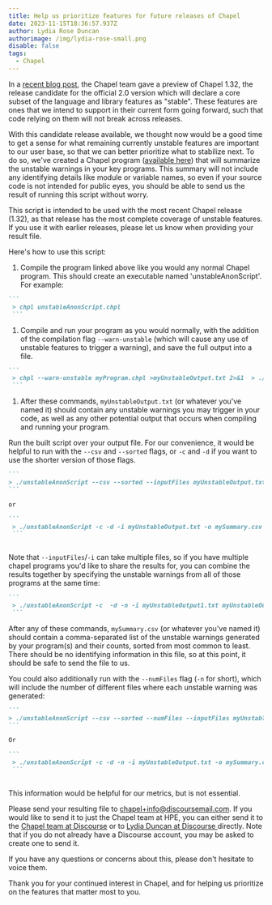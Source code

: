 ```yaml
---
title: Help us prioritize features for future releases of Chapel
date: 2023-11-15T18:36:57.937Z
author: Lydia Rose Duncan
authorimage: /img/lydia-rose-small.png
disable: false
tags:
  - Chapel
---
```

In a [recent blog post](https://chapel-lang.org/blog/posts/announcing-chapel-1.32/), the Chapel team gave a preview of Chapel 1.32, the release candidate for the official 2.0 version which will declare a core subset of the language and library features as "stable". These features are ones that we intend to support in their current form going forward, such that code relying on them will not break across releases.

With this candidate release available, we thought now would be a good time to get a sense for what remaining currently unstable features are important to our user base, so that we can better prioritize what to stabilize next.  To do so, we've created a Chapel program ([available here](https://github.com/chapel-lang/chapel/blob/main/tools/unstableWarningAnonymizer/unstableAnonScript.chpl)) that will summarize the unstable warnings in your key programs. This summary will not include any identifying details like module or variable names, so even if your source code is not intended for public eyes, you should be able to send us the result of running this script without worry.

This script is intended to be used with the most recent Chapel release (1.32), as that release has the most complete coverage of unstable features.  If you use it with earlier releases, please let us know when providing your result file.

Here's how to use this script:

1. Compile the program linked above like you would any normal Chapel program. This should create an executable named 'unstableAnonScript'. For example:

````markdown
```
 > chpl unstableAnonScript.chpl
 ```
````

1. Compile and run your program as you would normally, with the addition of the compilation flag `--warn-unstable` (which will cause any use of unstable features to trigger a warning), and save the full output into a file.  

````markdown
```
 > chpl --warn-unstable myProgram.chpl >myUnstableOutput.txt 2>&1  > ./myProgram >>myUnstableOutput.txt 2>&1
 ```
````

1. After these commands, `myUnstableOutput.txt` (or whatever you've named it) should contain any unstable warnings you may trigger in your code, as well as any other potential output that occurs when compiling and running your program.

Run the built script over your output file.  For our convenience, it would be helpful to run with the `--csv` and `--sorted` flags, or `-c` and `-d` if you want to use the shorter version of those flags.

````markdown
```
> ./unstableAnonScript --csv --sorted --inputFiles myUnstableOutput.txt --outputFile mySummary.csv
```

or

```
 > ./unstableAnonScript -c -d -i myUnstableOutput.txt -o mySummary.csv
 ```
 
````

Note that `--inputFiles`/`-i` can take multiple files, so if you have multiple chapel programs you'd like to share the results for, you can combine the results together by specifying the unstable warnings from all of those programs at the same time:

````markdown
```
 > ./unstableAnonScript -c  -d -n -i myUnstableOutput1.txt myUnstableOutput2.txt myUnstableOutput3.txt -o mySummary.csv
 ```
````

After any of these commands, `mySummary.csv` (or whatever you've named
it) should contain a comma-separated list of the unstable warnings generated by your program(s) and their counts, sorted from most common to least.  There should be no identifying information in this file, so at this point, it should be safe to send the file to us.

You could also additionally run with the `--numFiles` flag (`-n` for short), which will include the number of different files where each unstable warning was generated:

````markdown
```
> ./unstableAnonScript --csv --sorted --numFiles --inputFiles myUnstableOutput.txt --outputFile mySummary.csv
```

Or

```
 > ./unstableAnonScript -c -d -n -i myUnstableOutput.txt -o mySummary.csv
 ```
 
````

This information would be helpful for our metrics, but is not essential.

Please send your resulting file to chapel+info@discoursemail.com. If you would like to send it to just the Chapel team at HPE, you can either send it to the [Chapel team at Discourse](https://chapel.discourse.group/c/info/16) or to [Lydia Duncan at Discourse ](https://chapel.discourse.group/u/lydia)directly. Note that if you do not already have a Discourse account, you may be asked to create one to send it.

If you have any questions or concerns about this, please don't hesitate to voice them.

Thank you for your continued interest in Chapel, and for helping us prioritize on the features that matter most to you.
